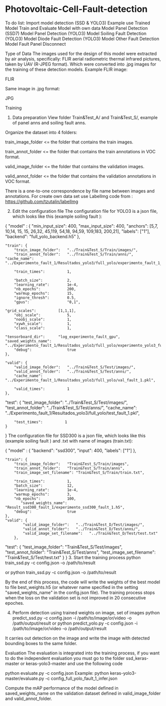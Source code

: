 # Photovoltaic-Cell-Fault-detection
To do list:
 Import model detection (SSD & YOLO3)
 Example use Trained Model
 Train and Evaluate Model with own data
 Model Panel Detection (SSD7)
 Model Panel Detection (YOLO3)
 Model Soiling Fault Detection (YOLO3)
 Model Diode Fault Detection (YOLO3)
 Model Other Fault Detection
 Model Fault Panel Disconnect
 
 Type of Data
The images used for the design of this model were extracted by air analysis, specifically: FLIR aerial radiometric thermal infrared pictures, taken by UAV (R-JPEG format). Which were converted into .jpg images for the training of these detection models. Example FLIR image:

FLIR

Same image in .jpg format:

JPG

Training
1. Data preparation
View folder Train&Test_A/ and Train&Test_S/, example of panel anns and soiling fault anns.

Organize the dataset into 4 folders:

train_image_folder <= the folder that contains the train images.

train_annot_folder <= the folder that contains the train annotations in VOC format.

valid_image_folder <= the folder that contains the validation images.

valid_annot_folder <= the folder that contains the validation annotations in VOC format.

There is a one-to-one correspondence by file name between images and annotations. For create own data set use LabelImg code from : https://github.com/tzutalin/labelImg

2. Edit the configuration file
The configuration file for YOLO3 is a json file, which looks like this (example soiling fault ):

{
    "model" : {
        "min_input_size":       400,
        "max_input_size":       400,
        "anchors":              [5,7, 10,14, 15, 15, 26,32, 45,119, 54,18, 94,59, 109,183, 200,21],
        "labels":               ["1"],
	"backend": 		"full_yolo_backend.h5"
    },

    "train": {
        "train_image_folder":   "../Train&Test_S/Train/images/",
        "train_annot_folder":   "../Train&Test_S/Train/anns/",
	"cache_name":           "../Experimento_fault_1/Resultados_yolo3/full_yolo/experimento_fault_1_gpu.pkl",

        "train_times":          1,

        "batch_size":           2,
        "learning_rate":        1e-4,
        "nb_epochs":            200,
        "warmup_epochs":        15,
        "ignore_thresh":        0.5,
        "gpus":                 "0,1",

	"grid_scales":          [1,1,1],
        "obj_scale":            5,
        "noobj_scale":          1,
        "xywh_scale":           1,
        "class_scale":          1,

	"tensorboard_dir":      "log_experimento_fault_gpu",
	"saved_weights_name":   "../Experimento_fault_1/Resultados_yolo3/full_yolo/experimento_yolo3_full_fault.h5",
        "debug":                true
    },

    "valid": {
        "valid_image_folder":   "../Train&Test_S/Test/images/",
        "valid_annot_folder":   "../Train&Test_S/Test/anns/",
        "cache_name":           "../Experimento_fault_1/Resultados_yolo3/full_yolo/val_fault_1.pkl",

        "valid_times":          1
    },
   "test": {
        "test_image_folder":   "../Train&Test_S/Test/images/",
        "test_annot_folder":   "../Train&Test_S/Test/anns/",
        "cache_name":          "../Experimento_fault_1/Resultados_yolo3/full_yolo/test_fault_1.pkl",

        "test_times":          1
    }
}
The configuration file for SSD300 is a json file, which looks like this (example soiling fault ) and .txt with name of images (train.txt):

{
    "model" : {
        "backend":      "ssd300",
        "input":        400,
        "labels":               ["1"]
    },

    "train": {
        "train_image_folder":   "Train&Test_S/Train/images",
        "train_annot_folder":   "Train&Test_S/Train/anns",
        "train_image_set_filename": "Train&Test_S/Train/train.txt",

        "train_times":          1,
        "batch_size":           12,
        "learning_rate":        1e-4,
        "warmup_epochs":        3,
        "nb_epochs":            100,
	       "saved_weights_name":     "Result_ssd300_fault_1/experimento_ssd300_fault_1.h5",
        "debug":                true
    },
    "valid": {
            "valid_image_folder":   "../Train&Test_D/Test/images/",
            "valid_annot_folder":   "../Train&Test_D/Test/anns/",
            "valid_image_set_filename":   "../Train&Test_D/Test/test.txt"
        },

"test": {
        "test_image_folder":   "Train&Test_S/Test/images",
        "test_annot_folder":   "Train&Test_S/Test/anns",
        "test_image_set_filename":   "Train&Test_S/Test/test.txt"
    }
}
3. Start the training process
python train_ssd.py -c config.json -o /path/to/result

or python train_ssd.py -c config.json -o /path/to/result

By the end of this process, the code will write the weights of the best model to file best_weights.h5 (or whatever name specified in the setting "saved_weights_name" in the config.json file). The training process stops when the loss on the validation set is not improved in 20 consecutive epoches.

4. Perform detection using trained weights on image, set of images
python predict_ssd.py -c config.json -i /path/to/image/or/video -o /path/output/result or python predict_yolo.py -c config.json -i /path/to/image/or/video -o /path/output/result

It carries out detection on the image and write the image with detected bounding boxes to the same folder.

Evaluation
The evaluation is integrated into the training process, if you want to do the independent evaluation you must go to the folder ssd_keras-master or keras-yolo3-master and use the following code

python evaluate.py -c config.json Example: python keras-yolo3-master/evaluate.py -c config_full_yolo_fault_1_infer.json

Compute the mAP performance of the model defined in saved_weights_name on the validation dataset defined in valid_image_folder and valid_annot_folder.
